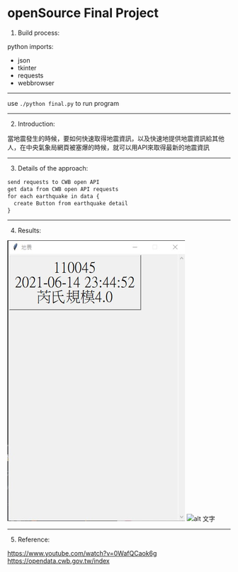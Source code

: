 # openSource Final Project

1. Build process:

python imports:
* json  
* tkinter  
* requests  
* webbrowser  

---

use
` ./python final.py `
to run program

---

2. Introduction:

 當地震發生的時候，要如何快速取得地震資訊，以及快速地提供地震資訊給其他人，在中央氣象局網頁被塞爆的時候，就可以用API來取得最新的地震資訊
 
 
 ---


3. Details of the approach:

```
send requests to CWB open API
get data from CWB open API requests
for each earthquake in data {
  create Button from earthquake detail
}

```

---

4. Results:


![alt 文字](https://github.com/karl890309/openSource/blob/main/1.jpg)
![alt 文字](https://scweb.cwb.gov.tw/webdata/OLDEQ/202106/2021061423445240045_H.png)



---


5. Reference:

https://www.youtube.com/watch?v=0WafQCaok6g  
https://opendata.cwb.gov.tw/index  





